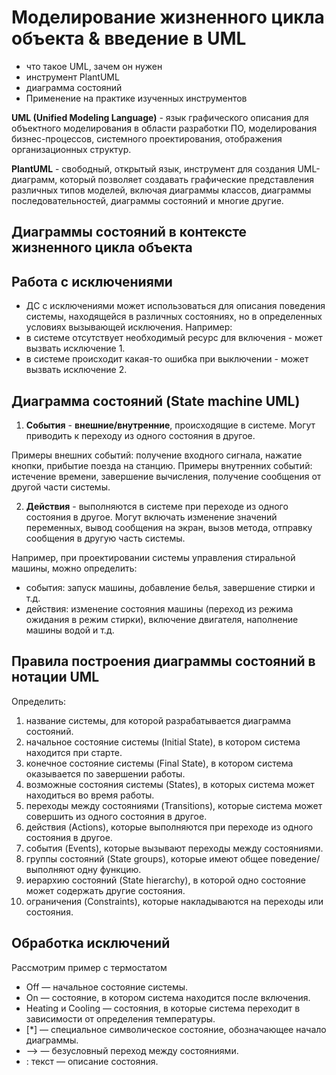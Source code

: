 # Моделирование жизненного цикла объекта & введение в UML

- что такое UML, зачем он нужен
- инструмент PlantUML
- диаграмма состояний
- Применение на практике изученных инструментов

**UML (Unified Modeling Language)** - язык графического описания для объектного моделирования в области разработки ПО, моделирования бизнес-процессов, системного проектирования, отображения организационных структур.

**PlantUML** - свободный, открытый язык, инструмент для создания UML-диаграмм, который позволяет создавать графические представления различных типов моделей, включая диаграммы классов, диаграммы последовательностей, диаграммы состояний и многие другие.

## Диаграммы состояний в контексте жизненного цикла объекта

## Работа с исключениями

- ДC с исключениями может использоваться для описания поведения системы, находящейся в различных состояниях, но в определенных условиях вызывающей исключения. Например:
- в системе отсутствует необходимый ресурс для включения - может вызвать исключение 1.
- в системе происходит какая-то ошибка при выключении - может вызвать исключение 2.

## Диаграмма состояний (State machine UML)

1. **События** - **внешние/внутренние**, происходящие в системе. Могут приводить к переходу из одного состояния в другое.

Примеры внешних событий: получение входного сигнала, нажатие кнопки, прибытие поезда на станцию.
Примеры внутренних событий: истечение времени, завершение вычисления, получение сообщения от другой части системы.

2. **Действия** - выполняются в системе при переходе из одного состояния в другое. Могут включать изменение значений переменных, вывод сообщения на экран, вызов метода, отправку сообщения в другую часть системы.

Например, при проектировании системы управления стиральной машины, можно определить:

- события: запуск машины, добавление белья, завершение стирки и т.д.
- действия: изменение состояния машины (переход из режима ожидания в режим стирки), включение двигателя, наполнение машины водой и т.д.

## Правила построения диаграммы состояний в нотации UML

Определить:

1. название системы, для которой разрабатывается диаграмма состояний.
2. начальное состояние системы (Initial State), в котором система находится при старте.
3. конечное состояние системы (Final State), в котором система оказывается по завершении работы.
4. возможные состояния системы (States), в которых система может находиться во время работы.
5. переходы между состояниями (Transitions), которые система может совершить из одного состояния в другое.
6. действия (Actions), которые выполняются при переходе из одного состояния в другое.
7. события (Events), которые вызывают переходы между состояниями.
8. группы состояний (State groups), которые имеют общее поведение/выполняют одну функцию.
9. иерархию состояний (State hierarchy), в которой одно состояние может содержать другие состояния.
10. ограничения (Constraints), которые накладываются на переходы или состояния.

## Обработка исключений

Рассмотрим пример с термостатом

- Off — начальное состояние системы.
- On — состояние, в котором система находится после включения.
- Heating и Cooling — состояния, в которые система переходит в зависимости от определения температуры.
- [*] — специальное символическое состояние, обозначающее начало диаграммы.
- --> — безусловный переход между состояниями.
- : текст — описание состояния.
